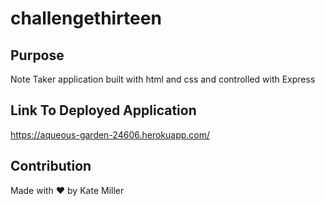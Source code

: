 # challengethirteen

## Purpose
Note Taker application built with html and css and controlled with Express


## Link To Deployed Application
https://aqueous-garden-24606.herokuapp.com/


## Contribution 
Made with ❤️ by Kate Miller

